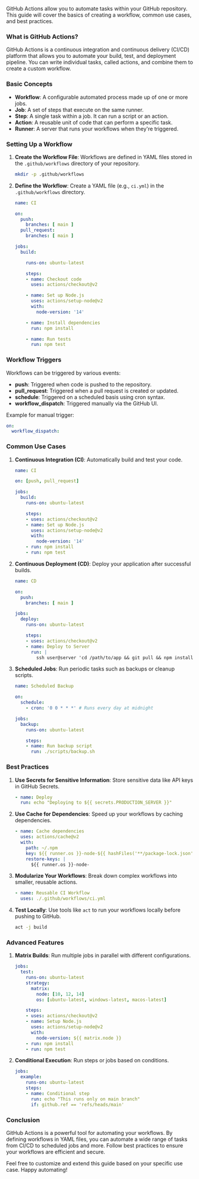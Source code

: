 GitHub Actions allow you to automate tasks within your GitHub repository. This guide will cover the basics of creating a workflow, common use cases, and best practices.

### What is GitHub Actions?

GitHub Actions is a continuous integration and continuous delivery (CI/CD) platform that allows you to automate your build, test, and deployment pipeline. You can write individual tasks, called actions, and combine them to create a custom workflow.

### Basic Concepts

- **Workflow**: A configurable automated process made up of one or more jobs.
- **Job**: A set of steps that execute on the same runner.
- **Step**: A single task within a job. It can run a script or an action.
- **Action**: A reusable unit of code that can perform a specific task.
- **Runner**: A server that runs your workflows when they're triggered.

### Setting Up a Workflow

1. **Create the Workflow File**: Workflows are defined in YAML files stored in the `.github/workflows` directory of your repository.

   ```bash
   mkdir -p .github/workflows
   ```

2. **Define the Workflow**: Create a YAML file (e.g., `ci.yml`) in the `.github/workflows` directory.

   ```yaml
   name: CI

   on:
     push:
       branches: [ main ]
     pull_request:
       branches: [ main ]

   jobs:
     build:

       runs-on: ubuntu-latest

       steps:
       - name: Checkout code
         uses: actions/checkout@v2

       - name: Set up Node.js
         uses: actions/setup-node@v2
         with:
           node-version: '14'

       - name: Install dependencies
         run: npm install

       - name: Run tests
         run: npm test
   ```

### Workflow Triggers

Workflows can be triggered by various events:

- **push**: Triggered when code is pushed to the repository.
- **pull_request**: Triggered when a pull request is created or updated.
- **schedule**: Triggered on a scheduled basis using cron syntax.
- **workflow_dispatch**: Triggered manually via the GitHub UI.

Example for manual trigger:

```yaml
on:
  workflow_dispatch:
```

### Common Use Cases

1. **Continuous Integration (CI)**: Automatically build and test your code.

   ```yaml
   name: CI

   on: [push, pull_request]

   jobs:
     build:
       runs-on: ubuntu-latest

       steps:
       - uses: actions/checkout@v2
       - name: Set up Node.js
         uses: actions/setup-node@v2
         with:
           node-version: '14'
       - run: npm install
       - run: npm test
   ```

2. **Continuous Deployment (CD)**: Deploy your application after successful builds.

   ```yaml
   name: CD

   on:
     push:
       branches: [ main ]

   jobs:
     deploy:
       runs-on: ubuntu-latest

       steps:
       - uses: actions/checkout@v2
       - name: Deploy to Server
         run: |
           ssh user@server 'cd /path/to/app && git pull && npm install && pm2 restart all'
   ```

3. **Scheduled Jobs**: Run periodic tasks such as backups or cleanup scripts.

   ```yaml
   name: Scheduled Backup

   on:
     schedule:
       - cron: '0 0 * * *' # Runs every day at midnight

   jobs:
     backup:
       runs-on: ubuntu-latest

       steps:
       - name: Run backup script
         run: ./scripts/backup.sh
   ```

### Best Practices

1. **Use Secrets for Sensitive Information**: Store sensitive data like API keys in GitHub Secrets.

   ```yaml
   - name: Deploy
     run: echo "Deploying to ${{ secrets.PRODUCTION_SERVER }}"
   ```

2. **Use Cache for Dependencies**: Speed up your workflows by caching dependencies.

   ```yaml
   - name: Cache dependencies
     uses: actions/cache@v2
     with:
       path: ~/.npm
       key: ${{ runner.os }}-node-${{ hashFiles('**/package-lock.json') }}
       restore-keys: |
         ${{ runner.os }}-node-
   ```

3. **Modularize Your Workflows**: Break down complex workflows into smaller, reusable actions.

   ```yaml
   - name: Reusable CI Workflow
     uses: ./.github/workflows/ci.yml
   ```

4. **Test Locally**: Use tools like `act` to run your workflows locally before pushing to GitHub.

   ```bash
   act -j build
   ```

### Advanced Features

1. **Matrix Builds**: Run multiple jobs in parallel with different configurations.

   ```yaml
   jobs:
     test:
       runs-on: ubuntu-latest
       strategy:
         matrix:
           node: [10, 12, 14]
           os: [ubuntu-latest, windows-latest, macos-latest]

       steps:
       - uses: actions/checkout@v2
       - name: Setup Node.js
         uses: actions/setup-node@v2
         with:
           node-version: ${{ matrix.node }}
       - run: npm install
       - run: npm test
   ```

2. **Conditional Execution**: Run steps or jobs based on conditions.

   ```yaml
   jobs:
     example:
       runs-on: ubuntu-latest
       steps:
       - name: Conditional step
         run: echo "This runs only on main branch"
         if: github.ref == 'refs/heads/main'
   ```

### Conclusion

GitHub Actions is a powerful tool for automating your workflows. By defining workflows in YAML files, you can automate a wide range of tasks from CI/CD to scheduled jobs and more. Follow best practices to ensure your workflows are efficient and secure.

Feel free to customize and extend this guide based on your specific use case. Happy automating!